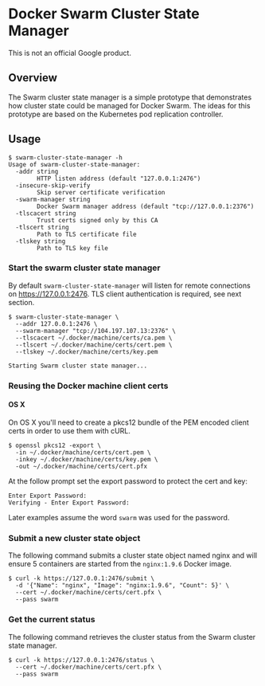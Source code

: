 # Docker Swarm Cluster State Manager

This is not an official Google product.

## Overview

The Swarm cluster state manager is a simple prototype that demonstrates how cluster state could be managed for Docker Swarm. The ideas for this prototype are based on the Kubernetes pod replication controller.

## Usage

```
$ swarm-cluster-state-manager -h
Usage of swarm-cluster-state-manager:
  -addr string
    	HTTP listen address (default "127.0.0.1:2476")
  -insecure-skip-verify
    	Skip server certificate verification
  -swarm-manager string
    	Docker Swarm manager address (default "tcp://127.0.0.1:2376")
  -tlscacert string
    	Trust certs signed only by this CA
  -tlscert string
    	Path to TLS certificate file
  -tlskey string
    	Path to TLS key file
```

### Start the swarm cluster state manager

By default `swarm-cluster-state-manager` will listen for remote connections on https://127.0.0.1:2476.
TLS client authentication is required, see next section.

```
$ swarm-cluster-state-manager \
  --addr 127.0.0.1:2476 \
  --swarm-manager "tcp://104.197.107.13:2376" \
  --tlscacert ~/.docker/machine/certs/ca.pem \
  --tlscert ~/.docker/machine/certs/cert.pem \
  --tlskey ~/.docker/machine/certs/key.pem
```
```
Starting Swarm cluster state manager...
```

### Reusing the Docker machine client certs

#### OS X

On OS X you'll need to create a pkcs12 bundle of the PEM encoded client certs in order
to use them with cURL.

```
$ openssl pkcs12 -export \
  -in ~/.docker/machine/certs/cert.pem \
  -inkey ~/.docker/machine/certs/key.pem \
  -out ~/.docker/machine/certs/cert.pfx 
```

At the follow prompt set the export password to protect the cert and key:

```
Enter Export Password:
Verifying - Enter Export Password:
```

Later examples assume the word `swarm` was used for the password.

### Submit a new cluster state object

The following command submits a cluster state object named nginx and will ensure 5
containers are started from the `nginx:1.9.6` Docker image.

```
$ curl -k https://127.0.0.1:2476/submit \
  -d '{"Name": "nginx", "Image": "nginx:1.9.6", "Count": 5}' \
  --cert ~/.docker/machine/certs/cert.pfx \
  --pass swarm
```

### Get the current status

The following command retrieves the cluster status from the Swarm cluster state manager.

```
$ curl -k https://127.0.0.1:2476/status \
  --cert ~/.docker/machine/certs/cert.pfx \
  --pass swarm
```
